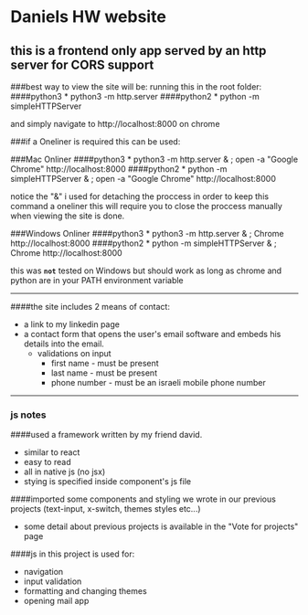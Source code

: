# Daniels HW website

## this is a frontend only app served by an http server for CORS support
###best way to view the site will be:
running this in the root folder:
####python3
    * python3 -m http.server
####python2
    * python -m simpleHTTPServer

and simply navigate to http://localhost:8000 on chrome

###if a Oneliner is required this can be used:

###Mac Onliner
####python3
     * python3 -m http.server & ; open -a "Google Chrome" http://localhost:8000
####python2
     * python -m simpleHTTPServer & ; open -a "Google Chrome" http://localhost:8000

notice the "&" i used for detaching the proccess in order to keep this command a oneliner
this will require you to close the proccess manually when viewing the site is done.

###Windows Onliner
####python3
     * python3 -m http.server & ; Chrome http://localhost:8000
####python2
     * python -m simpleHTTPServer & ; Chrome http://localhost:8000

this was **`not`** tested on Windows but should work as long as chrome and python are in your PATH environment variable



---
####the site includes 2 means of contact: 
* a link to my linkedin page
* a contact form that opens the user's email software and embeds his details into the email.
  * validations on input
    * first name - must be present
    * last name - must be present
    * phone number -  must be an israeli mobile phone number


---
### js notes

####used a framework written by my friend david. 
* similar to react
* easy to read
* all in native js (no jsx)
* stying is specified inside component's js file

####imported some components and styling we wrote in our previous projects (text-input, x-switch, themes styles etc...)
* some detail about previous projects is available in the "Vote for projects" page

####js in this project is used for:
* navigation
* input validation
* formatting and changing themes
* opening mail app